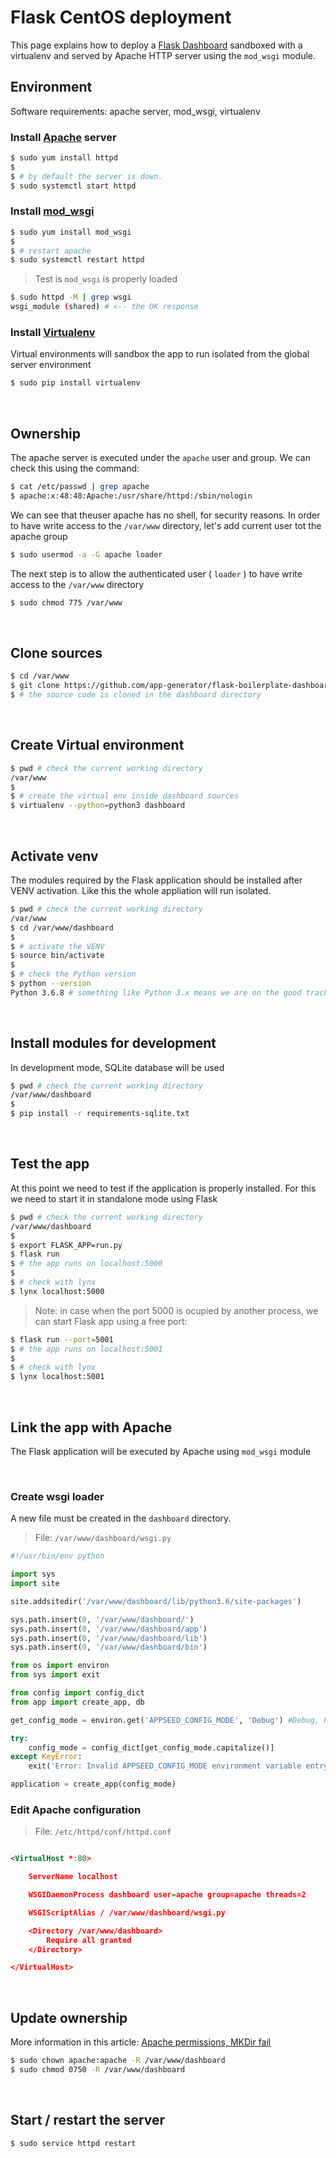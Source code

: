 # Flask CentOS deployment

This page explains how to deploy a [Flask Dashboard](https://github.com/app-generator/flask-boilerplate-dashboard-argon) sandboxed with a virtualenv and served by Apache HTTP server using the `mod_wsgi` module.

## Environment

Software requirements: apache server, mod_wsgi, virtualenv

### Install [Apache](https://httpd.apache.org/) server

```bash
$ sudo yum install httpd
$ 
$ # by default the server is down.
$ sudo systemctl start httpd
```

### Install [mod_wsgi](https://modwsgi.readthedocs.io/)

```bash
$ sudo yum install mod_wsgi
$
$ # restart apache
$ sudo systemctl restart httpd
```

> Test is `mod_wsgi` is properly loaded

```bash
$ sudo httpd -M | grep wsgi
wsgi_module (shared) # <-- the OK response
```

### Install [Virtualenv](https://virtualenv.pypa.io/)

Virtual environments will sandbox the app to run isolated from the global server environment

```bash
$ sudo pip install virtualenv
```

<br />

## Ownership

The apache server is executed under the `apache` user and group. We can check this using the command:

```bash
$ cat /etc/passwd | grep apache
$ apache:x:48:48:Apache:/usr/share/httpd:/sbin/nologin
```

We can see that theuser apache has no shell, for security reasons. In order to have write access to the `/var/www` directory, let's add current user tot the apache group

```bash
$ sudo usermod -a -G apache loader
```

The next step is to allow the authenticated user ( `loader` ) to have write access to the `/var/www` directory

```bash
$ sudo chmod 775 /var/www
```

<br />

##  Clone sources

```bash
$ cd /var/www
$ git clone https://github.com/app-generator/flask-boilerplate-dashboard-argon.git dashboard
$ # the source code is cloned in the dashboard directory
```

<br />

## Create Virtual environment

```bash
$ pwd # check the current working directory
/var/www
$ 
$ # create the virtual env inside dashboard sources
$ virtualenv --python=python3 dashboard
```

<br />

## Activate venv

The modules required by the Flask application should be installed after VENV activation. Like this the whole appliation will run isolated. 

```bash
$ pwd # check the current working directory
/var/www
$ cd /var/www/dashboard
$
$ # activate the VENV
$ source bin/activate
$ 
$ # check the Python version
$ python --version
Python 3.6.8 # something like Python 3.x means we are on the good track
```

<br />

## Install modules for development

In development mode, SQLite database will be used

```bash
$ pwd # check the current working directory
/var/www/dashboard
$ 
$ pip install -r requirements-sqlite.txt
```

<br />

## Test the app

At this point we need to test if the application is properly installed. For this we need to start it in standalone mode using Flask

```bash
$ pwd # check the current working directory
/var/www/dashboard
$
$ export FLASK_APP=run.py
$ flask run
$ # the app runs on localhost:5000
$
$ # check with lynx
$ lynx localhost:5000
```

> Note: in case when the port 5000 is ocupied by another process, we can start Flask app using a free port:

```bash
$ flask run --port=5001
$ # the app runs on localhost:5001
$
$ # check with lynx
$ lynx localhost:5001
```

<br />

## Link the app with Apache

The Flask application will be executed by Apache using `mod_wsgi` module

<br />

### Create wsgi loader

A new file must be created in the `dashboard` directory.

> File: `/var/www/dashboard/wsgi.py`

```python
#!/usr/bin/env python

import sys
import site

site.addsitedir('/var/www/dashboard/lib/python3.6/site-packages')

sys.path.insert(0, '/var/www/dashboard/')
sys.path.insert(0, '/var/www/dashboard/app')
sys.path.insert(0, '/var/www/dashboard/lib')
sys.path.insert(0, '/var/www/dashboard/bin')

from os import environ
from sys import exit

from config import config_dict
from app import create_app, db

get_config_mode = environ.get('APPSEED_CONFIG_MODE', 'Debug') #Debug, Production

try:
    config_mode = config_dict[get_config_mode.capitalize()]
except KeyError:
    exit('Error: Invalid APPSEED_CONFIG_MODE environment variable entry.')

application = create_app(config_mode)
```

### Edit Apache configuration  

> File: `/etc/httpd/conf/httpd.conf`  

```xml

<VirtualHost *:80>

    ServerName localhost

    WSGIDaemonProcess dashboard user=apache group=apache threads=2

    WSGIScriptAlias / /var/www/dashboard/wsgi.py

    <Directory /var/www/dashboard>
        Require all granted
    </Directory>

</VirtualHost>

```

<br />

## Update ownership

More information in this article: [Apache permissions, MKDir fail](https://stackoverflow.com/questions/5165183/apache-permissions-php-file-create-mkdir-fail)

```bash
$ sudo chown apache:apache -R /var/www/dashboard
$ sudo chmod 0750 -R /var/www/dashboard
```

<br />

## Start / restart the server

```bash
$ sudo service httpd restart
```
